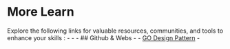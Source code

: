 # More Learn

Explore the following links for valuable resources, communities, and tools to enhance your skills : -
	-
	- ## Github & Webs
		-
		- [GO Design Pattern](https://github.com/tmrts/go-patterns)
	-